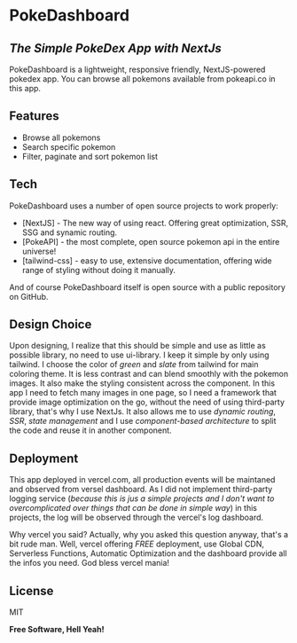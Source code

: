 # PokeDashboard
## _The Simple PokeDex App with NextJs_

PokeDashboard is a lightweight, responsive friendly, NextJS-powered pokedex app. You can browse all pokemons available from pokeapi.co in this app.

## Features

- Browse all pokemons
- Search specific pokemon
- Filter, paginate and sort pokemon list


## Tech

PokeDashboard uses a number of open source projects to work properly:

- [NextJS] - The new way of using react. Offering great optimization, SSR, SSG and synamic routing.
- [PokeAPI] - the most complete, open source pokemon api in the entire universe!
- [tailwind-css] - easy to use, extensive documentation, offering wide range of styling without doing it manually.

And of course PokeDashboard itself is open source with a public repository on GitHub.

## Design Choice

Upon designing, I realize that this should be simple and use as little as possible library, no need to use ui-library. I keep it simple by only using tailwind. I choose the color of _green_ and _slate_ from tailwind for main coloring theme. It is less contrast and can blend smoothly with the pokemon images. It also make the styling consistent across the component.
In this app I need to fetch many images in one page, so I need a framework that provide image optimization on the go, without the need of using third-party library, that's why I use NextJs. It also allows me to use _dynamic routing_, _SSR_, _state management_ and I use _component-based architecture_ to split the code and reuse it in another component.

## Deployment

This app deployed in vercel.com, all production events will be maintaned and observed from versel dashboard. As I did not implement third-party logging service (_because this is jus a simple projects and I don't want to overcomplicated over things that can be done in simple way_) in this projects, the log will be observed through the vercel's log dashboard. 

Why vercel you said? Actually, why you asked this question anyway, that's a bit rude man. Well, vercel offering _FREE_ deployment,  use Global CDN, Serverless Functions, Automatic Optimization and the dashboard provide all the infos you need. God bless vercel mania!

## License

MIT

**Free Software, Hell Yeah!**

[//]: # (Thanks dillinger.io for this markdown template, god bless you!)